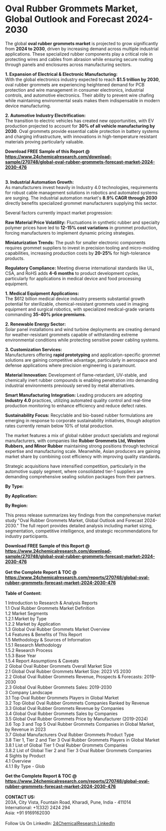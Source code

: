 <h1>Oval Rubber Grommets Market, Global Outlook and Forecast 2024-2030</h1><p>The global <strong>oval rubber grommets market</strong> is projected to grow significantly from <strong>2024 to 2030</strong>, driven by increasing demand across multiple industrial applications. These specialized rubber components play a critical role in protecting wires and cables from abrasion while ensuring secure routing through panels and enclosures across manufacturing sectors.</p><p><strong>1. Expansion of Electrical &amp; Electronic Manufacturing:</strong><br>
With the global electronics industry expected to reach <strong>$1.5 trillion by 2030</strong>, oval rubber grommets are experiencing heightened demand for PCB protection and wire management in consumer electronics, industrial controls, and automotive electronics. Their ability to prevent wire chafing while maintaining environmental seals makes them indispensable in modern device manufacturing.</p><p><strong>2. Automotive Industry Electrification:</strong><br>
The transition to electric vehicles has created new opportunities, with EV production projected to account for <strong>30% of all vehicle manufacturing by 2030</strong>. Oval grommets provide essential cable protection in battery systems and charging infrastructure, with innovations in high-temperature resistant materials proving particularly valuable.</p><div><b>Download FREE Sample of this Report @ 
            <a href="https://www.24chemicalresearch.com/download-sample/270748/global-oval-rubber-grommets-forecast-market-2024-2030-476">
            https://www.24chemicalresearch.com/download-sample/270748/global-oval-rubber-grommets-forecast-market-2024-2030-476</a></b></div><br><p><strong>3. Industrial Automation Growth:</strong><br>
As manufacturers invest heavily in Industry 4.0 technologies, requirements for robust cable management solutions in robotics and automated systems are surging. The industrial automation market's <strong>8.9% CAGR through 2030</strong> directly benefits specialized grommet manufacturers supplying this sector.</p><p>Several factors currently impact market progression:</p><p><strong>Raw Material Price Volatility:</strong> Fluctuations in synthetic rubber and specialty polymer prices have led to <strong>12-15% cost variations</strong> in grommet production, forcing manufacturers to implement dynamic pricing strategies.</p><p><strong>Miniaturization Trends:</strong> The push for smaller electronic components requires grommet suppliers to invest in precision tooling and micro-molding capabilities, increasing production costs by <strong>20-25%</strong> for high-tolerance products.</p><p><strong>Regulatory Compliance:</strong> Meeting diverse international standards like UL, CSA, and RoHS adds <strong>4-6 months</strong> to product development cycles, particularly for applications in medical device and food processing equipment.</p><p><strong>1. Medical Equipment Applications:</strong><br>
The $612 billion medical device industry presents substantial growth potential for sterilizable, chemical-resistant grommets used in imaging equipment and surgical robotics, with specialized medical-grade variants commanding <strong>35-40% price premiums</strong>.</p><p><strong>2. Renewable Energy Sector:</strong><br>
Solar panel installations and wind turbine deployments are creating demand for weather-resistant grommets capable of withstanding extreme environmental conditions while protecting sensitive power cabling systems.</p><p><strong>3. Customization Services:</strong><br>
Manufacturers offering <strong>rapid prototyping</strong> and application-specific grommet solutions are gaining competitive advantage, particularly in aerospace and defense applications where precision engineering is paramount.</p><p><strong>Material Innovation:</strong> Development of flame-retardant, UV-stable, and chemically inert rubber compounds is enabling penetration into demanding industrial environments previously served by metal alternatives.</p><p><strong>Smart Manufacturing Integration:</strong> Leading producers are adopting <strong>Industry 4.0</strong> practices, utilizing automated quality control and real-time production monitoring to enhance efficiency and reduce defect rates.</p><p><strong>Sustainability Focus:</strong> Recyclable and bio-based rubber formulations are emerging in response to corporate sustainability initiatives, though adoption rates currently remain below 10% of total production.</p><p>The market features a mix of global rubber product specialists and regional manufacturers, with companies like <strong>Rubber Grommets Ltd, Western Rubbers, and Minor Rubber</strong> maintaining strong positions through technical expertise and manufacturing scale. Meanwhile, Asian producers are gaining market share by combining cost efficiency with improving quality standards.</p><p>Strategic acquisitions have intensified competition, particularly in the automotive supply segment, where consolidated tier-1 suppliers are demanding comprehensive sealing solution packages from their partners.</p><p><strong>By Type:</strong></p><p><strong>By Application:</strong></p><p><strong>By Region:</strong></p><p>This press release summarizes key findings from the comprehensive market study "Oval Rubber Grommets Market, Global Outlook and Forecast 2024-2030." The full report provides detailed analysis including market sizing, segmentation, competitive intelligence, and strategic recommendations for industry participants.</p><div><b>Download FREE Sample of this Report @ 
            <a href="https://www.24chemicalresearch.com/download-sample/270748/global-oval-rubber-grommets-forecast-market-2024-2030-476">
            https://www.24chemicalresearch.com/download-sample/270748/global-oval-rubber-grommets-forecast-market-2024-2030-476</a></b></div><br><div><b>Get the Complete Report & TOC @ 
            <a href="https://www.24chemicalresearch.com/reports/270748/global-oval-rubber-grommets-forecast-market-2024-2030-476">
            https://www.24chemicalresearch.com/reports/270748/global-oval-rubber-grommets-forecast-market-2024-2030-476</a></b></div><br>
            <b>Table of Content:</b><p>1 Introduction to Research & Analysis Reports<br />
    1.1 Oval Rubber Grommets Market Definition<br />
    1.2 Market Segments<br />
        1.2.1 Market by Type<br />
        1.2.2 Market by Application<br />
    1.3 Global Oval Rubber Grommets Market Overview<br />
    1.4 Features & Benefits of This Report<br />
    1.5 Methodology & Sources of Information<br />
        1.5.1 Research Methodology<br />
        1.5.2 Research Process<br />
        1.5.3 Base Year<br />
        1.5.4 Report Assumptions & Caveats<br />
2 Global Oval Rubber Grommets Overall Market Size<br />
    2.1 Global Oval Rubber Grommets Market Size: 2023 VS 2030<br />
    2.2 Global Oval Rubber Grommets Revenue, Prospects & Forecasts: 2019-2030<br />
    2.3 Global Oval Rubber Grommets Sales: 2019-2030<br />
3 Company Landscape<br />
    3.1 Top Oval Rubber Grommets Players in Global Market<br />
    3.2 Top Global Oval Rubber Grommets Companies Ranked by Revenue<br />
    3.3 Global Oval Rubber Grommets Revenue by Companies<br />
    3.4 Global Oval Rubber Grommets Sales by Companies<br />
    3.5 Global Oval Rubber Grommets Price by Manufacturer (2019-2024)<br />
    3.6 Top 3 and Top 5 Oval Rubber Grommets Companies in Global Market, by Revenue in 2023<br />
    3.7 Global Manufacturers Oval Rubber Grommets Product Type<br />
    3.8 Tier 1, Tier 2 and Tier 3 Oval Rubber Grommets Players in Global Market<br />
        3.8.1 List of Global Tier 1 Oval Rubber Grommets Companies<br />
        3.8.2 List of Global Tier 2 and Tier 3 Oval Rubber Grommets Companies<br />
4 Sights by Product<br />
    4.1 Overview<br />
        4.1.1 By Type - Glob</p><div><b>Get the Complete Report & TOC @ 
            <a href="https://www.24chemicalresearch.com/reports/270748/global-oval-rubber-grommets-forecast-market-2024-2030-476">
            https://www.24chemicalresearch.com/reports/270748/global-oval-rubber-grommets-forecast-market-2024-2030-476</a></b></div><br><b>CONTACT US:</b><br>
            203A, City Vista, Fountain Road, Kharadi, Pune, India - 411014<br>
            International: +1(332) 2424 294<br>
            Asia: +91 9169162030 <br><br>
            Follow Us On LinkedIn: <a href="https://www.linkedin.com/company/24chemicalresearch/">24ChemicalResearch LinkedIn</a>
